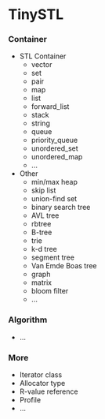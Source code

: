 # TinySTL

### Container
* STL Container
    * vector
    * set
    * pair
    * map
    * list
    * forward_list
    * stack
    * string
    * queue
    * priority_queue
    * unordered_set
    * unordered_map
    * ...
* Other
    * min/max heap
    * skip list
    * union-find set
    * binary search tree
    * AVL tree
    * rbtree
    * B-tree
    * trie
    * k-d tree
    * segment tree
    * Van Emde Boas tree
    * graph
    * matrix
    * bloom filter
    * ...

### Algorithm
* ...

### More
* Iterator class
* Allocator type
* R-value reference
* Profile
* ...
